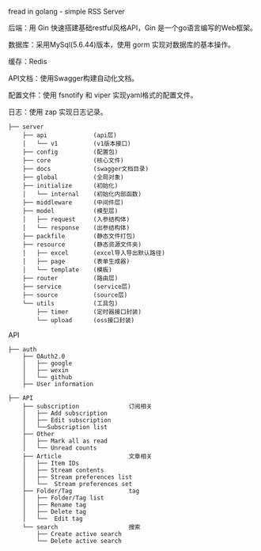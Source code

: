 fread in golang - simple RSS Server

后端：用 Gin 快速搭建基础restful风格API，Gin 是一个go语言编写的Web框架。

数据库：采用MySql(5.6.44)版本，使用 gorm 实现对数据库的基本操作。

缓存：Redis

API文档：使用Swagger构建自动化文档。

配置文件：使用 fsnotify 和 viper 实现yaml格式的配置文件。

日志：使用 zap 实现日志记录。


    ├── server
        ├── api             (api层)
        │   └── v1          (v1版本接口)
        ├── config          (配置包)
        ├── core            (核心文件)
        ├── docs            (swagger文档目录)
        ├── global          (全局对象)                    
        ├── initialize      (初始化)                        
        │   └── internal    (初始化内部函数)                            
        ├── middleware      (中间件层)                        
        ├── model           (模型层)                    
        │   ├── request     (入参结构体)                        
        │   └── response    (出参结构体)                            
        ├── packfile        (静态文件打包)                        
        ├── resource        (静态资源文件夹)                        
        │   ├── excel       (excel导入导出默认路径)                        
        │   ├── page        (表单生成器)                        
        │   └── template    (模板)                            
        ├── router          (路由层)                    
        ├── service         (service层)                    
        ├── source          (source层)                    
        └── utils           (工具包)                    
            ├── timer       (定时器接口封装)                        
            └── upload      (oss接口封装)                        



API

    ├── auth
        ├── OAuth2.0          
        │   ├── google
        │   ├── wexin
        │   └── github
        ├── User information
        
    ├── API
        ├── subscription              订阅相关
        │   ├── Add subscription           
        │   ├── Edit subscription           
        │   └──Subscription list  
        ├── Other        
        │   ├── Mark all as read        
        │   └── Unread counts        
        ├── Article                   文章相关
        │   ├── Item IDs                   
        │   ├── Stream contents         
        │   ├── Stream preferences list                              
        │   └──  Stream preferences set       
        ├── Folder/Tag                tag
        │   ├── Folder/Tag list            
        │   ├── Rename tag                             
        │   ├── Delete tag                    
        │   └──  Edit tag                    
        └── search                    搜索
            ├── Create active search                             
            └── Delete active search                           

